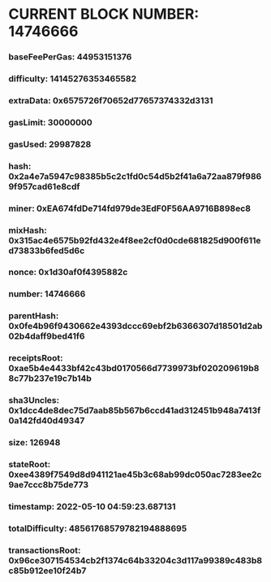 # CURRENT BLOCK NUMBER: 14746666

### baseFeePerGas: 44953151376
### difficulty: 14145276353465582
### extraData: 0x6575726f70652d77657374332d3131
### gasLimit: 30000000
### gasUsed: 29987828
### hash: 0x2a4e7a5947c98385b5c2c1fd0c54d5b2f41a6a72aa879f9869f957cad61e8cdf
### miner: 0xEA674fdDe714fd979de3EdF0F56AA9716B898ec8
### mixHash: 0x315ac4e6575b92fd432e4f8ee2cf0d0cde681825d900f611ed73833b6fed5d6c
### nonce: 0x1d30af0f4395882c
### number: 14746666
### parentHash: 0x0fe4b96f9430662e4393dccc69ebf2b6366307d18501d2ab02b4daff9bed41f6
### receiptsRoot: 0xae5b4e4433bf42c43bd0170566d7739973bf020209619b88c77b237e19c7b14b
### sha3Uncles: 0x1dcc4de8dec75d7aab85b567b6ccd41ad312451b948a7413f0a142fd40d49347
### size: 126948
### stateRoot: 0xee4389f7549d8d941121ae45b3c68ab99dc050ac7283ee2c9ae7ccc8b75de773
### timestamp: 2022-05-10 04:59:23.687131
### totalDifficulty: 48561768579782194888695
### transactionsRoot: 0x96ce307154534cb2f1374c64b33204c3d117a99389c483b8c85b912ee10f24b7
